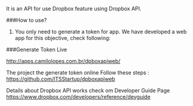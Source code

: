 It is an API for use Dropbox feature using Dropbox API.  

###How to use?

1. You only need to generate a token for app. We have developed a web app for this objective, check following:

###Generate Token Live

http://apps.camilolopes.com.br/dpboxapiweb/

The project the generate token online 
Follow these steps : https://github.com/ITSStartup/dpboxapiweb

Details about Dropbox API works check om Developer Guide Page
https://www.dropbox.com/developers/reference/devguide


